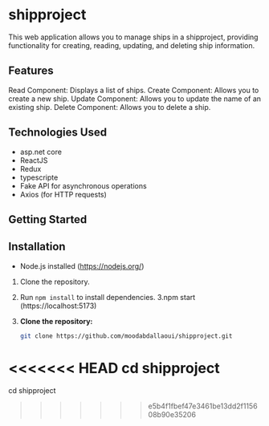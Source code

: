 # shipproject 

This web application allows you to manage ships in a shipproject, providing functionality for creating, reading, updating, and deleting ship information.


## Features

Read Component: Displays a list of ships.
Create Component: Allows you to create a new ship.
Update Component: Allows you to update the name of an existing ship.
Delete Component: Allows you to delete a ship.

## Technologies Used

- asp.net core
- ReactJS
- Redux
- typescripte 
- Fake API for asynchronous operations
- Axios (for HTTP requests)


## Getting Started


## Installation
- Node.js installed (https://nodejs.org/)
1. Clone the repository.
2. Run `npm install` to install dependencies.
3.npm start (https://localhost:5173)

1. **Clone the repository:**

   ```bash
   git clone https://github.com/moodabdallaoui/shipproject.git
<<<<<<< HEAD
   cd shipproject
=======
   cd shipproject
>>>>>>> e5b4f1fbef47e3461be13dd2f115608b90e35206

